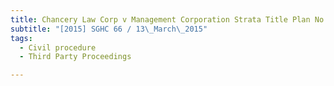 ```yaml
---
title: Chancery Law Corp v Management Corporation Strata Title Plan No 1024 (Mok Wai Hoe, 
subtitle: "[2015] SGHC 66 / 13\_March\_2015"
tags:
  - Civil procedure
  - Third Party Proceedings

---
```


